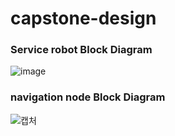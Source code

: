 # capstone-design  
### Service robot Block Diagram  
![image](https://user-images.githubusercontent.com/94602114/175318217-ec607ce4-3d4f-4d13-819b-c79d845eed28.png)

### navigation node Block Diagram  
![캡처](https://user-images.githubusercontent.com/94602114/175317866-de436de3-97ef-48f4-bdc5-c7f0723f87fb.PNG)
